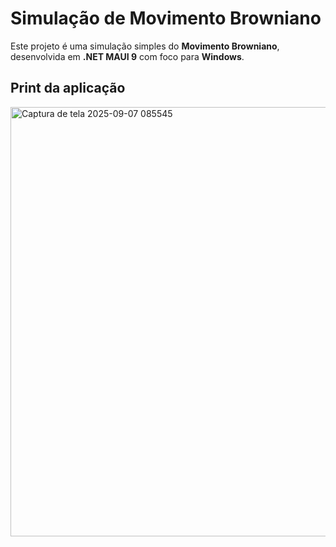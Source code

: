 # Simulação de Movimento Browniano

Este projeto é uma simulação simples do **Movimento Browniano**, desenvolvida em **.NET MAUI 9** com foco para **Windows**.  

## Print da aplicação
<img width="1125" height="687" alt="Captura de tela 2025-09-07 085545" src="https://github.com/user-attachments/assets/9d2857f8-7c24-4d43-aae9-3039ee24464a" />
